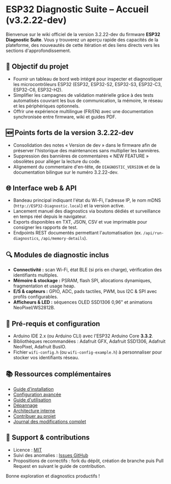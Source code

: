 # ESP32 Diagnostic Suite – Accueil (v3.2.22-dev)

Bienvenue sur le wiki officiel de la version 3.2.22-dev du firmware **ESP32 Diagnostic Suite**. Vous y trouverez un aperçu rapide des
capacités de la plateforme, des nouveautés de cette itération et des liens directs vers les sections d'approfondissement.

## 🚀 Objectif du projet
- Fournir un tableau de bord web intégré pour inspecter et diagnostiquer les microcontrôleurs ESP32 (ESP32, ESP32-S2, ESP32-S3,
  ESP32-C3, ESP32-C6, ESP32-H2).
- Simplifier les campagnes de validation matérielle grâce à des tests automatisés couvrant les bus de communication, la mémoire,
  le réseau et les périphériques optionnels.
- Offrir une expérience multilingue (FR/EN) avec une documentation synchronisée entre firmware, wiki et guides PDF.

## 🆕 Points forts de la version 3.2.22-dev
- Consolidation des notes « Version de dev » dans le firmware afin de préserver l'historique des maintenances sans multiplier les bannières.
- Suppression des bannières de commentaires « NEW FEATURE » obsolètes pour alléger la lecture du code.
- Alignement du commentaire d'en-tête, de `DIAGNOSTIC_VERSION` et de la documentation bilingue sur le numéro 3.2.22-dev.

## 🌐 Interface web & API
- Bandeau principal indiquant l'état du Wi-Fi, l'adresse IP, le nom mDNS (`http://ESP32-Diagnostic.local`) et la version active.
- Lancement manuel des diagnostics via boutons dédiés et surveillance en temps réel depuis le navigateur.
- Exports disponibles en TXT, JSON, CSV et vue imprimable pour consigner les rapports de test.
- Endpoints REST documentés permettant l'automatisation (ex. `/api/run-diagnostics`, `/api/memory-details`).

## 🔍 Modules de diagnostic inclus
- **Connectivité :** scan Wi-Fi, état BLE (si pris en charge), vérification des identifiants multiples.
- **Mémoire & stockage :** PSRAM, flash SPI, allocations dynamiques, fragmentation et usage heap.
- **E/S & capteurs :** GPIO, ADC, pads tactiles, PWM, bus I2C & SPI avec profils configurables.
- **Afficheurs & LED :** séquences OLED SSD1306 0,96" et animations NeoPixel/WS2812B.

## 🧰 Pré-requis et configuration
- Arduino IDE 2.x (ou Arduino CLI) avec l'ESP32 Arduino Core **3.3.2**.
- Bibliothèques recommandées : Adafruit GFX, Adafruit SSD1306, Adafruit NeoPixel, Adafruit BusIO.
- Fichier `wifi-config.h` (ou `wifi-config-example.h`) à personnaliser pour stocker vos identifiants réseau.

## 📚 Ressources complémentaires
- [Guide d'installation](INSTALL.md)
- [Configuration avancée](CONFIG.md)
- [Guide d'utilisation](USAGE.md)
- [Dépannage](TROUBLESHOOTING.md)
- [Architecture interne](ARCHITECTURE.md)
- [Contribuer au projet](../CONTRIBUTING.md)
- [Journal des modifications complet](../CHANGELOG.md)

## 🤝 Support & contributions
- Licence : [MIT](../LICENSE)
- Suivi des anomalies : [Issues GitHub](https://github.com/ESP32-Diagnostic/ESP32-Diagnostic/issues)
- Propositions de correctifs : fork du dépôt, création de branche puis Pull Request en suivant le guide de contribution.

Bonne exploration et diagnostics productifs !
